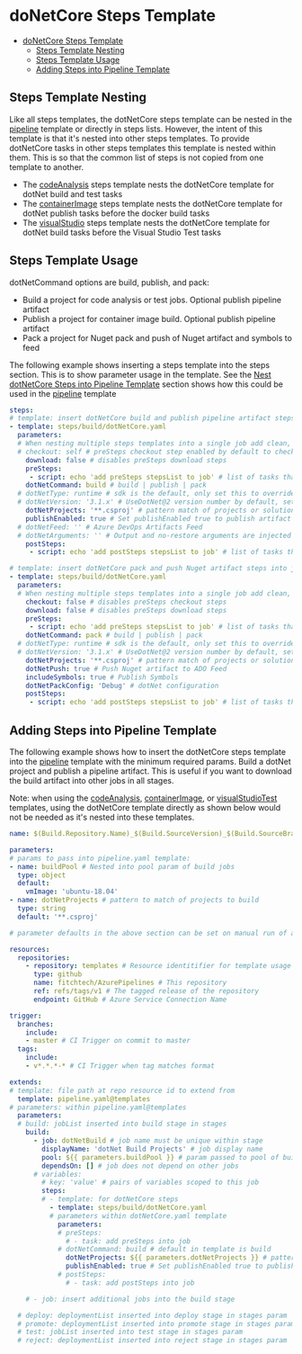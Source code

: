 # doNetCore Steps Template

- [doNetCore Steps Template](#donetcore-steps-template)
  - [Steps Template Nesting](#steps-template-nesting)
  - [Steps Template Usage](#steps-template-usage)
  - [Adding Steps into Pipeline Template](#adding-steps-into-pipeline-template)

## Steps Template Nesting

Like all steps templates, the dotNetCore steps template can be nested in the [pipeline](../../pipeline.md) template or directly in steps lists. However, the intent of this template is that it's nested into other steps templates. To provide dotNetCore tasks in other steps templates this template is nested within them. This is so that the common list of steps is not copied from one template to another.

- The [codeAnalysis](codeAnalysis.md) steps template nests the dotNetCore template for dotNet build and test tasks
- The [containerImage](containerImage.md) steps template nests the dotNetCore template for dotNet publish tasks before the docker build tasks
- The [visualStudio](visualStudio.md) steps template nests the dotNetCore template for dotNet build tasks before the Visual Studio Test tasks

## Steps Template Usage

dotNetCommand options are build, publish, and pack:

- Build a project for code analysis or test jobs. Optional publish pipeline artifact
- Publish a project for container image build. Optional publish pipeline artifact
- Pack a project for Nuget pack and push of Nuget artifact and symbols to feed

The following example shows inserting a steps template into the steps section. This is to show parameter usage in the template. See the [Nest dotNetCore Steps into Pipeline Template](#nest-dotnetcore-steps-into-pipeline-template) section shows how this could be used in the [pipeline](../../pipeline.md) template

```yml
steps:
# template: insert dotNetCore build and publish pipeline artifact steps into job
- template: steps/build/dotNetCore.yaml
  parameters:
  # When nesting multiple steps templates into a single job add clean, checkout and download params set to false.
  # checkout: self # preSteps checkout step enabled by default to checkout the source repo
    download: false # disables preSteps download steps
    preSteps: 
     - script: echo 'add preSteps stepsList to job' # list of tasks that run before the main steps of the template. Inserted into steps after checkout/download
    dotNetCommand: build # build | publish | pack
  # dotNetType: runtime # sdk is the default, only set this to override sdk with runtime
  # dotNetVersion: '3.1.x' # UseDotNet@2 version number by default, set to null to skip step
    dotNetProjects: '**.csproj' # pattern match of projects or solution to build or publish
    publishEnabled: true # Set publishEnabled true to publish artifact of dotNet build or publish outputs 
  # dotNetFeed: '' # Azure DevOps Artifacts Feed
  # dotNetArguments: '' # Output and no-restore arguments are injected for you. This param is for inserting any additional build/publish args for the task
    postSteps:
     - script: echo 'add postSteps stepsList to job' # list of tasks that run after the main steps of the template. Inserted into steps before publish/clean

# template: insert dotNetCore pack and push Nuget artifact steps into job
- template: steps/build/dotNetCore.yaml
  parameters:
  # When nesting multiple steps templates into a single job add clean, checkout and download params set to false.
    checkout: false # disables preSteps checkout steps
    download: false # disables preSteps download steps
    preSteps: 
     - script: echo 'add preSteps stepsList to job' # list of tasks that run before the main steps of the template. Inserted into steps after checkout/download
    dotNetCommand: pack # build | publish | pack
  # dotNetType: runtime # sdk is the default, only set this to override sdk with runtime
  # dotNetVersion: '3.1.x' # UseDotNet@2 version number by default, set to null to skip step
    dotNetProjects: '**.csproj' # pattern match of projects or solution to build or publish
    dotNetPush: true # Push Nuget artifact to ADO Feed
    includeSymbols: true # Publish Symbols
    dotNetPackConfig: 'Debug' # dotNet configuration
    postSteps:
     - script: echo 'add postSteps stepsList to job' # list of tasks that run after the main steps of the template. Inserted into steps before publish/clean

```

## Adding Steps into Pipeline Template

The following example shows how to insert the dotNetCore steps template into the [pipeline](../../pipeline.md) template with the minimum required params. Build a dotNet project and publish a pipeline artifact. This is useful if you want to download the build artifact into other jobs in all stages.

Note: when using the [codeAnalysis](codeAnalysis.md), [containerImage](containerImage.md), or [visualStudioTest](visualStudioTest.md) templates, using the dotNetCore template directly as shown below would not be needed as it's nested into these templates.

```yml
name: $(Build.Repository.Name)_$(Build.SourceVersion)_$(Build.SourceBranchName) # name is the format for $(Build.BuildNumber)

parameters:
# params to pass into pipeline.yaml template:
- name: buildPool # Nested into pool param of build jobs
  type: object
  default:
    vmImage: 'ubuntu-18.04'
- name: dotNetProjects # pattern to match of projects to build 
  type: string
  default: '**.csproj'

# parameter defaults in the above section can be set on manual run of a pipeline to override

resources:
  repositories:
    - repository: templates # Resource identitifier for template usage
      type: github
      name: fitchtech/AzurePipelines # This repository
      ref: refs/tags/v1 # The tagged release of the repository
      endpoint: GitHub # Azure Service Connection Name

trigger:
  branches:
    include:
    - master # CI Trigger on commit to master
  tags:
    include:
    - v*.*.*-* # CI Trigger when tag matches format

extends:
# template: file path at repo resource id to extend from
  template: pipeline.yaml@templates
# parameters: within pipeline.yaml@templates
  parameters:
  # build: jobList inserted into build stage in stages
    build:
      - job: dotNetBuild # job name must be unique within stage
        displayName: 'dotNet Build Projects' # job display name
        pool: ${{ parameters.buildPool }} # param passed to pool of build jobs
        dependsOn: [] # job does not depend on other jobs
      # variables:
        # key: 'value' # pairs of variables scoped to this job
        steps:
        # - template: for dotNetCore steps
          - template: steps/build/dotNetCore.yaml
          # parameters within dotNetCore.yaml template
            parameters:
            # preSteps: 
              # - task: add preSteps into job
            # dotNetCommand: build # default in template is build
              dotNetProjects: ${{ parameters.dotNetProjects }} # pattern to match of projects to build 
              publishEnabled: true # Set publishEnabled true to publish artifact of dotNet build or publish outputs 
            # postSteps:
              # - task: add postSteps into job

    # - job: insert additional jobs into the build stage

  # deploy: deploymentList inserted into deploy stage in stages param
  # promote: deploymentList inserted into promote stage in stages param
  # test: jobList inserted into test stage in stages param
  # reject: deploymentList inserted into reject stage in stages param

```
